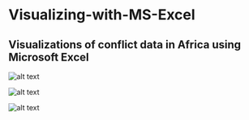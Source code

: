 # Visualizing-with-MS-Excel

## Visualizations of conflict data in Africa using Microsoft Excel


![alt text](https://github.com/AdamPeetz/Visualizing-with-MS-Excel/blob/main/Hotspots%20of%20Conflict.jpg) <br>


![alt text](https://github.com/AdamPeetz/Visualizing-with-MS-Excel/blob/main/Conflict%20Over%20Time.jpg)  <br>


![alt text](https://github.com/AdamPeetz/Visualizing-with-MS-Excel/blob/main/Perpetrators%20of%20Conflict.jpg)  <br>


